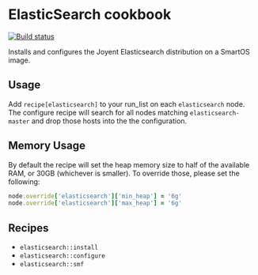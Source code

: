 # ElasticSearch cookbook

[![Build status](https://secure.travis-ci.org/wanelo-chef/elasticsearch.png)](http://travis-ci.org/wanelo-chef/elasticsearch)

Installs and configures the Joyent Elasticsearch distribution on a SmartOS image.

## Usage

Add `recipe[elasticsearch]` to your run_list on each `elasticsearch` node. The configure
recipe will search for all nodes matching `elasticsearch-master` and drop those hosts into the
the configuration.

## Memory Usage

By default the recipe will set the heap memory size to half of the available RAM, or 30GB
(whichever is smaller).  To override those, please set the following:

```ruby
node.override['elasticsearch']['min_heap'] = '6g'
node.override['elasticsearch']['max_heap'] = '6g'
```

## Recipes

* `elasticsearch::install`
* `elasticsearch::configure`
* `elasticsearch::smf`
